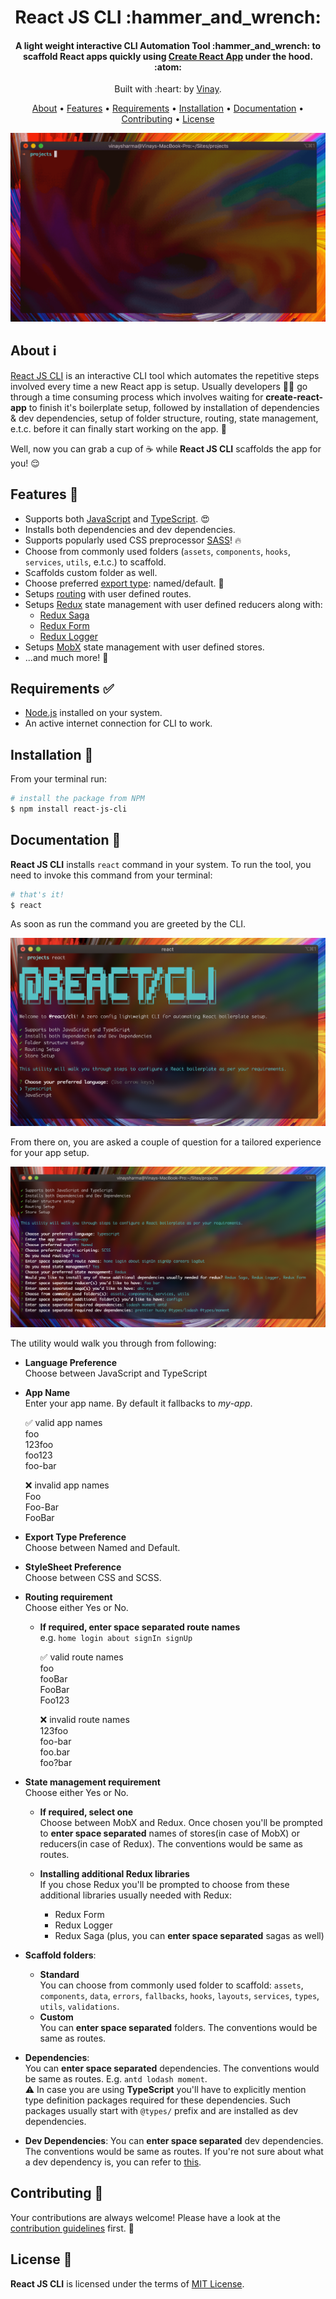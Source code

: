 <h1 align="center">
  React JS CLI :hammer_and_wrench:
</h1>

<h4 align="center">
  A light weight interactive CLI Automation Tool :hammer_and_wrench: to scaffold React apps quickly using
  <a href="https://create-react-app.dev/" target="_blank">Create React App</a> under the hood. :atom:
</h4>

<p align="center">
  Built with :heart: by <a href="https://www.linkedin.com/in/vinaysharma-/" target="_blank">Vinay</a>.
</p>

<p align="center">
  <a href="#about-information_source">About</a> •
  <a href="#features-tada">Features</a> •
  <a href="#requirements-white_check_mark">Requirements</a> •
  <a href="#installation-rocket">Installation</a> •
  <a href="#documentation-green_book">Documentation</a> •
  <a href="#contributing-handshake">Contributing</a> •
  <a href="#license-page_facing_up">License</a>
</p>

![intro-gif](docs/images/intro.gif)

## About :information_source:

<a href="https://github.com/vinaysharma14/react-js-cli" target="_blank">React JS CLI</a> is an interactive CLI tool which automates the repetitive steps involved every time a new React app is setup. Usually developers :man_technologist: go through a time consuming process which involves waiting for **create-react-app** to finish it's boilerplate setup, followed by installation of dependencies & dev dependencies, setup of folder structure, routing, state management, e.t.c. before it can finally start working on the app. :construction:

Well, now you can grab a cup of :coffee: while **React JS CLI** scaffolds the app for you! :relieved:

## Features :tada:

- Supports both [JavaScript](https://www.w3schools.com/js/) and [TypeScript](https://www.typescriptlang.org/). :heart_eyes:
- Installs both dependencies and dev dependencies.
- Supports popularly used CSS preprocessor [SASS](https://sass-lang.com/)! :fire:
- Choose from commonly used folders (`assets`, `components`, `hooks`, `services`, `utils`, e.t.c.) to scaffold.
- Scaffolds custom folder as well.
- Choose preferred [export type](https://developer.mozilla.org/en-US/docs/web/javascript/reference/statements/export): named/default. :thinking:
- Setups [routing](https://reactrouter.com/) with user defined routes.
- Setups [Redux](https://react-redux.js.org/) state management with user defined reducers along with:
  - [Redux Saga](https://redux-saga.js.org/)
  - [Redux Form](https://redux-form.com/)
  - [Redux Logger](https://github.com/LogRocket/redux-logger#readme)
- Setups [MobX](https://mobx.js.org/README.html) state management with user defined stores.
- ...and much more! :tada:

## Requirements :white_check_mark:

- [Node.js](https://nodejs.org/en/download/) installed on your system.
- An active internet connection for CLI to work.

## Installation :rocket:

From your terminal run:

```bash
# install the package from NPM
$ npm install react-js-cli
```

## Documentation :green_book:

**React JS CLI** installs `react` command in your system. To run the tool, you need to invoke this command from your terminal:

```bash
# that's it!
$ react
```

As soon as run the command you are greeted by the CLI.

![greetings-screenshot](docs/images/greetings.png)

From there on, you are asked a couple of question for a tailored experience for your app setup.

![walk-through-screenshot](docs/images/walk-through.png)

The utility would walk you through from following:

- **Language Preference**<br>
  Choose between JavaScript and TypeScript

- **App Name** <br>
  Enter your app name. By default it fallbacks to _my-app_.<br>

  :white_check_mark: valid app names<br>
  foo<br>
  123foo<br>
  foo123<br>
  foo-bar<br>

  :x: invalid app names<br>
  Foo<br>
  Foo-Bar<br>
  FooBar<br>

- **Export Type Preference**<br>
  Choose between Named and Default.

- **StyleSheet Preference**<br>
  Choose between CSS and SCSS.

- **Routing requirement**<br>
  Choose either Yes or No.

  - **If required, enter space separated route names**<br>
    e.g. `home login about signIn signUp`

    :white_check_mark: valid route names<br>
    foo<br>
    fooBar<br>
    FooBar<br>
    Foo123<br>

    :x: invalid route names<br>
    123foo<br>
    foo-bar<br>
    foo.bar<br>
    foo?bar<br>

- **State management requirement**<br>
  Choose either Yes or No.

  - **If required, select one**<br>
    Choose between MobX and Redux. Once chosen you'll be prompted to **enter space separated** names of stores(in case of MobX) or reducers(in case of Redux). The conventions would be same as routes.

  - **Installing additional Redux libraries**<br>
    If you chose Redux you'll be prompted to choose from these additional libraries usually needed with Redux:
    - Redux Form
    - Redux Logger
    - Redux Saga (plus, you can **enter space separated** sagas as well)

- **Scaffold folders**:

  - **Standard**<br>
    You can choose from commonly used folder to scaffold: `assets`, `components`, `data`, `errors`, `fallbacks`, `hooks`, `layouts`, `services`, `types`, `utils`, `validations`.
  - **Custom**<br>
    You can **enter space separated** folders. The conventions would be same as routes.

- **Dependencies**:<br>
  You can **enter space separated** dependencies. The conventions would be same as routes. E.g. `antd lodash moment`.<br>
  :warning: In case you are using **TypeScript** you'll have to explicitly mention type definition packages required for these dependencies. Such packages usually start with `@types/` prefix and are installed as dev dependencies.

- **Dev Dependencies**:
  You can **enter space separated** dev dependencies. The conventions would be same as routes. If you're not sure about what a dev dependency is, you can refer to [this](https://stackoverflow.com/a/22004559/11220479).

## Contributing :handshake:

Your contributions are always welcome! Please have a look at the [contribution guidelines](https://github.com/vinaysharma14/react-js-cli/blob/master/CONTRIBUTING.md) first. 🎉

## License :page_facing_up:

**React JS CLI** is licensed under the terms of [MIT License](https://github.com/vinaysharma14/react-js-cli/blob/master/LICENSE.md).
